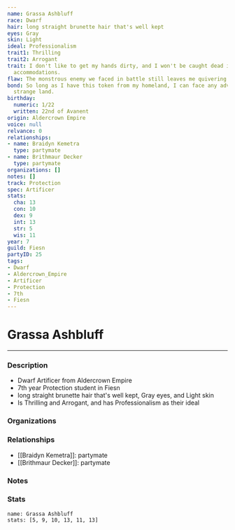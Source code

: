 ```yaml
---
name: Grassa Ashbluff
race: Dwarf
hair: long straight brunette hair that's well kept
eyes: Gray
skin: Light
ideal: Professionalism
trait1: Thrilling
trait2: Arrogant
trait: I don't like to get my hands dirty, and I won't be caught dead in unsuitable
  accommodations.
flaw: The monstrous enemy we faced in battle still leaves me quivering with fear.
bond: So long as I have this token from my homeland, I can face any adversity in this
  strange land.
birthday:
  numeric: 1/22
  written: 22nd of Avanent
origin: Aldercrown Empire
voice: null
relvance: 0
relationships:
- name: Braidyn Kemetra
  type: partymate
- name: Brithmaur Decker
  type: partymate
organizations: []
notes: []
track: Protection
spec: Artificer
stats:
  cha: 13
  con: 10
  dex: 9
  int: 13
  str: 5
  wis: 11
year: 7
guild: Fiesn
partyID: 25
tags:
- Dwarf
- Aldercrown_Empire
- Artificer
- Protection
- 7th
- Fiesn
---
```

# Grassa Ashbluff
---
### Description
- Dwarf Artificer from Aldercrown Empire
- 7th year Protection student in Fiesn
- long straight brunette hair that's well kept, Gray eyes, and Light skin
- Is Thrilling and Arrogant, and has Professionalism as their ideal

### Organizations

### Relationships
- [[Braidyn Kemetra]]: partymate
- [[Brithmaur Decker]]: partymate

### Notes

### Stats
```statblock
name: Grassa Ashbluff
stats: [5, 9, 10, 13, 11, 13]
```